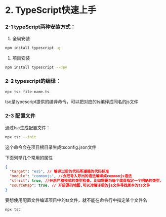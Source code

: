 # 2. TypeScript快速上手

### 2-1 typeScript两种安装方式：

1. 全局安装

```bash
npm install typescript -g
```



1. 项目安装

```bash
npm install typescript --dev
```



### 2-2 typescript的编译：

```bash
npx tsc file-name.ts
```

tsc是typescript提供的编译命令，可以把对应的ts编译成同名的js文件



### 2-3 配置文件

通过tsc生成配置文件：

```bash
npx tsc --init
```



这个命令会在项目根目录生成tsconfig.json文件

下面列举几个常用的属性

```json
{
  "target": "es5", // 编译过后的代码所遵循的代码标准
  "module": "commonjs", //会把导入导出的语法编译成commonjs语法
  "strict": true, //开启严格模式的类型检查，比如需要为每个成员指定一个明确的类型，不允许隐式推断
  "sourceMap": true, // 开启源码地图,可以对编译后的js文件寻找原本的ts文件
}
```



要想使用配置文件编译项目中的ts文件，就不能在命令行中指定某个文件名

```bash
npx tsc
```



